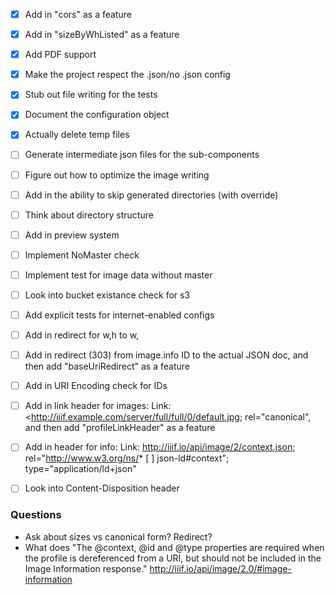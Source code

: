 * [X] Add in "cors" as a feature
* [X] Add in "sizeByWhListed" as a feature
* [X] Add PDF support
* [X] Make the project respect the .json/no .json config
* [X] Stub out file writing for the tests
* [X] Document the configuration object
* [X] Actually delete temp files

* [ ] Generate intermediate json files for the sub-components
* [ ] Figure out how to optimize the image writing
* [ ] Add in the ability to skip generated directories (with override)
* [ ] Think about directory structure
* [ ] Add in preview system
* [ ] Implement NoMaster check
* [ ] Implement test for image data without master
* [ ] Look into bucket existance check for s3
* [ ] Add explicit tests for internet-enabled configs
* [ ] Add in redirect for w,h to w,
* [ ] Add in redirect (303) from image.info ID to the actual JSON doc, and then add "baseUriRedirect" as a feature
* [ ] Add in URI Encoding check for IDs
* [ ] Add in link header for images: Link: <http://iiif.example.com/server/full/full/0/default.jpg; rel="canonical", and then add "profileLinkHeader" as a feature
* [ ] Add in header for info: Link: <http://iiif.io/api/image/2/context.json>; rel="http://www.w3.org/ns/* [ ] json-ld#context"; type="application/ld+json"
* [ ] Look into Content-Disposition header


### Questions
* Ask about sizes vs canonical form?  Redirect?
* What does "The @context, @id and @type properties are required when the profile is dereferenced from a URI, but should not be included in the Image Information response." <http://iiif.io/api/image/2.0/#image-information>

